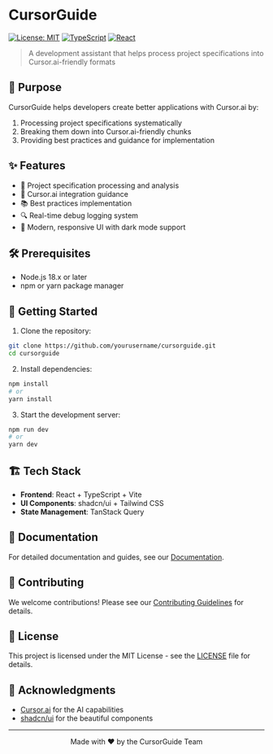 # CursorGuide

[![License: MIT](https://img.shields.io/badge/License-MIT-yellow.svg)](https://opensource.org/licenses/MIT)
[![TypeScript](https://img.shields.io/badge/TypeScript-5.0-blue.svg)](https://www.typescriptlang.org/)
[![React](https://img.shields.io/badge/React-18.0-blue.svg)](https://reactjs.org/)

> A development assistant that helps process project specifications into Cursor.ai-friendly formats

## 🎯 Purpose

CursorGuide helps developers create better applications with Cursor.ai by:
1. Processing project specifications systematically
2. Breaking them down into Cursor.ai-friendly chunks
3. Providing best practices and guidance for implementation

## ✨ Features

- 📝 Project specification processing and analysis
- 🤖 Cursor.ai integration guidance
- 📚 Best practices implementation
- 🔍 Real-time debug logging system
- 🎨 Modern, responsive UI with dark mode support

## 🛠️ Prerequisites

- Node.js 18.x or later
- npm or yarn package manager

## 🚀 Getting Started

1. Clone the repository:
```bash
git clone https://github.com/yourusername/cursorguide.git
cd cursorguide
```

2. Install dependencies:
```bash
npm install
# or
yarn install
```

3. Start the development server:
```bash
npm run dev
# or
yarn dev
```

## 🏗️ Tech Stack

- **Frontend**: React + TypeScript + Vite
- **UI Components**: shadcn/ui + Tailwind CSS
- **State Management**: TanStack Query

## 📖 Documentation

For detailed documentation and guides, see our [Documentation](docs/README.md).

## 🤝 Contributing

We welcome contributions! Please see our [Contributing Guidelines](CONTRIBUTING.md) for details.

## 📄 License

This project is licensed under the MIT License - see the [LICENSE](LICENSE) file for details.

## 🙏 Acknowledgments

- [Cursor.ai](https://cursor.ai) for the AI capabilities
- [shadcn/ui](https://ui.shadcn.com) for the beautiful components

---

<div align="center">
  Made with ❤️ by the CursorGuide Team
</div>